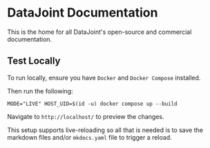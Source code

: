 # DataJoint Documentation

This is the home for all DataJoint's open-source and commercial documentation.

## Test Locally

To run locally, ensure you have `Docker` and `Docker Compose` installed.

Then run the following:

`MODE="LIVE" HOST_UID=$(id -u) docker compose up --build`

Navigate to `http://localhost/` to preview the changes.

This setup supports live-reloading so all that is needed is to save the markdown files and/or `mkdocs.yaml` file to trigger a reload.